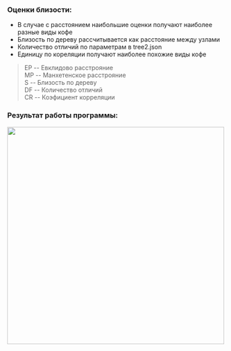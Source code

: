 ### Оценки близости:
* В случае с расстоянием наибольшие оценки получают наиболее разные виды кофе    
* Близость по дереву рассчитывается как расстояние между узлами    
* Количество отличий по параметрам в tree2.json    
* Единицу по кореляции получают наиболее похожие виды кофе    

>ЕР -- Евклидово расстрояние    
>МР -- Манхетенское расстрояние    
>S  -- Близость по дереву    
>DF -- Количество отличий    
>CR -- Коэфициент корреляции    

### Результат работы программы:

<img src="https://i.ibb.co/GRj5hS3/Screenshot-1.png" width="500" />
